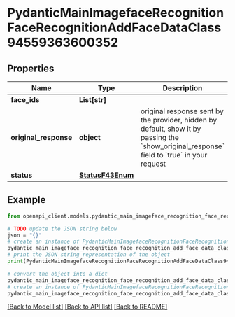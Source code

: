 # PydanticMainImagefaceRecognitionFaceRecognitionAddFaceDataClass94559363600352


## Properties

Name | Type | Description | Notes
------------ | ------------- | ------------- | -------------
**face_ids** | **List[str]** |  | 
**original_response** | **object** | original response sent by the provider, hidden by default, show it by passing the &#x60;show_original_response&#x60; field to &#x60;true&#x60; in your request | [optional] 
**status** | [**StatusF43Enum**](StatusF43Enum.md) |  | 

## Example

```python
from openapi_client.models.pydantic_main_imageface_recognition_face_recognition_add_face_data_class94559363600352 import PydanticMainImagefaceRecognitionFaceRecognitionAddFaceDataClass94559363600352

# TODO update the JSON string below
json = "{}"
# create an instance of PydanticMainImagefaceRecognitionFaceRecognitionAddFaceDataClass94559363600352 from a JSON string
pydantic_main_imageface_recognition_face_recognition_add_face_data_class94559363600352_instance = PydanticMainImagefaceRecognitionFaceRecognitionAddFaceDataClass94559363600352.from_json(json)
# print the JSON string representation of the object
print(PydanticMainImagefaceRecognitionFaceRecognitionAddFaceDataClass94559363600352.to_json())

# convert the object into a dict
pydantic_main_imageface_recognition_face_recognition_add_face_data_class94559363600352_dict = pydantic_main_imageface_recognition_face_recognition_add_face_data_class94559363600352_instance.to_dict()
# create an instance of PydanticMainImagefaceRecognitionFaceRecognitionAddFaceDataClass94559363600352 from a dict
pydantic_main_imageface_recognition_face_recognition_add_face_data_class94559363600352_form_dict = pydantic_main_imageface_recognition_face_recognition_add_face_data_class94559363600352.from_dict(pydantic_main_imageface_recognition_face_recognition_add_face_data_class94559363600352_dict)
```
[[Back to Model list]](../README.md#documentation-for-models) [[Back to API list]](../README.md#documentation-for-api-endpoints) [[Back to README]](../README.md)


